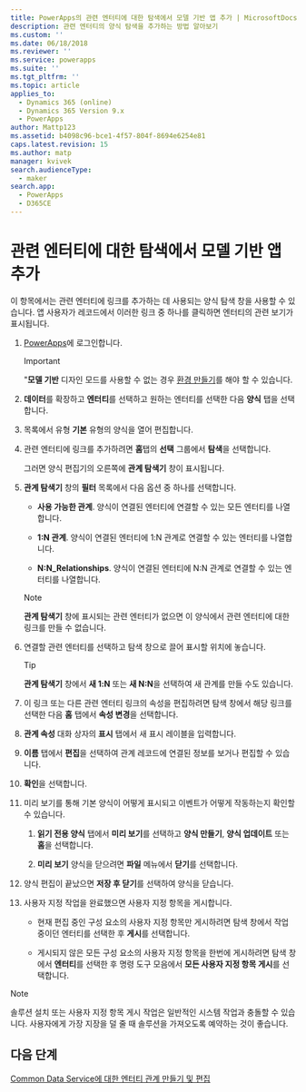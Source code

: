 ```yaml
---
title: PowerApps의 관련 엔터티에 대한 탐색에서 모델 기반 앱 추가 | MicrosoftDocs
description: 관련 엔터티의 양식 탐색을 추가하는 방법 알아보기
ms.custom: ''
ms.date: 06/18/2018
ms.reviewer: ''
ms.service: powerapps
ms.suite: ''
ms.tgt_pltfrm: ''
ms.topic: article
applies_to:
  - Dynamics 365 (online)
  - Dynamics 365 Version 9.x
  - PowerApps
author: Mattp123
ms.assetid: b4098c96-bce1-4f57-804f-8694e6254e81
caps.latest.revision: 15
ms.author: matp
manager: kvivek
search.audienceType:
  - maker
search.app:
  - PowerApps
  - D365CE
---
```

# <a name="add-model-driven-app-form-navigation-for-related-entities"></a>관련 엔터티에 대한 탐색에서 모델 기반 앱 추가

이 항목에서는 관련 엔터티에 링크를 추가하는 데 사용되는 양식 탐색 창을 사용할 수 있습니다. 앱 사용자가 레코드에서 이러한 링크 중 하나를 클릭하면 엔터티의 관련 보기가 표시됩니다.   
  
1.  [PowerApps](https://web.powerapps.com/?utm_source=padocs&utm_medium=linkinadoc&utm_campaign=referralsfromdoc)에 로그인합니다.  

  
    > [!IMPORTANT]
    > "**모델 기반** 디자인 모드를 사용할 수 없는 경우 [환경 만들기](https://docs.microsoft.com/powerapps/administrator/create-environment)를 해야 할 수 있습니다. 

2.  **데이터**를 확장하고 **엔터티**를 선택하고 원하는 엔터티를 선택한 다음 **양식** 탭을 선택합니다. 
  
3.  목록에서 유형 **기본** 유형의 양식을 열어 편집합니다.  
  
4.  관련 엔터티에 링크를 추가하려면 **홈**탭의 **선택** 그룹에서 **탐색**을 선택합니다.  
  
     그러면 양식 편집기의 오른쪽에 **관계 탐색기** 창이 표시됩니다.  
  
5.  **관계 탐색기** 창의 **필터** 목록에서 다음 옵션 중 하나를 선택합니다.  
  
    - **사용 가능한 관계**. 양식이 연결된 엔터티에 연결할 수 있는 모든 엔터티를 나열합니다.  
  
    - **1:N 관계**. 양식이 연결된 엔터티에 1:N 관계로 연결할 수 있는 엔터티를 나열합니다.  
  
    - **N:N_Relationships**. 양식이 연결된 엔터티에 N:N 관계로 연결할 수 있는 엔터티를 나열합니다.  
  
    > [!NOTE]
    >  **관계 탐색기** 창에 표시되는 관련 엔터티가 없으면 이 양식에서 관련 엔터티에 대한 링크를 만들 수 없습니다.  
  
6.  연결할 관련 엔터티를 선택하고 탐색 창으로 끌어 표시할 위치에 놓습니다.  
  
    > [!TIP]
    >  **관계 탐색기** 창에서 **새 1:N** 또는 **새 N:N**을 선택하여 새 관계를 만들 수도 있습니다.   
  
7. 이 링크 또는 다른 관련 엔터티 링크의 속성을 편집하려면 탐색 창에서 해당 링크를 선택한 다음 **홈** 탭에서 **속성 변경**을 선택합니다.  
  
8. **관계 속성** 대화 상자의 **표시** 탭에서 새 표시 레이블을 입력합니다.  
  
9. **이름** 탭에서 **편집**을 선택하여 관계 레코드에 연결된 정보를 보거나 편집할 수 있습니다.  
  
10. **확인**을 선택합니다.  
  
11. 미리 보기를 통해 기본 양식이 어떻게 표시되고 이벤트가 어떻게 작동하는지 확인할 수 있습니다.  
  
    1.  **읽기 전용 양식** 탭에서 **미리 보기**를 선택하고 **양식 만들기**, **양식 업데이트** 또는 **홈**을 선택합니다.  
  
    2.  **미리 보기** 양식을 닫으려면 **파일** 메뉴에서 **닫기**를 선택합니다.  
  
12. 양식 편집이 끝났으면 **저장 후 닫기**를 선택하여 양식을 닫습니다.  
  
13. 사용자 지정 작업을 완료했으면 사용자 지정 항목을 게시합니다.  
  
    -   현재 편집 중인 구성 요소의 사용자 지정 항목만 게시하려면 탐색 창에서 작업 중이던 엔터티를 선택한 후 **게시**를 선택합니다.  
  
    -   게시되지 않은 모든 구성 요소의 사용자 지정 항목을 한번에 게시하려면 탐색 창에서 **엔터티**를 선택한 후 명령 도구 모음에서 **모든 사용자 지정 항목 게시**를 선택합니다.  
  
> [!NOTE]
> 솔루션 설치 또는 사용자 지정 항목 게시 작업은 일반적인 시스템 작업과 충돌할 수 있습니다. 사용자에게 가장 지장을 덜 줄 때 솔루션을 가져오도록 예약하는 것이 좋습니다.
  
## <a name="next-steps"></a>다음 단계  
 [Common Data Service에 대한 엔터티 관계 만들기 및 편집](../common-data-service/create-edit-entity-relationships.md)

